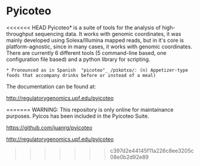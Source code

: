 Pyicoteo 
========

<<<<<<< HEAD
Pyicoteo* is a suite of tools for the analysis of high-throughput sequencing data. It works with genomic coordinates, it was mainly developed using Solexa/Illumina mapped reads, but in it's core is platform-agnostic, since in many cases, it works with genomic coordinates. There are currently 6 different tools (5 command-line based, one configuration file based) and a python library for scripting.

`* Pronounced as in Spanish  "picoteo"_ /pɪkɒtɛɒ/: (n) Appetizer-type foods that accompany drinks before or instead of a meal)`

The documentation can be found at:

http://regulatorygenomics.upf.edu/pyicoteo




=======
WARNING: This repository is only online for maintainance purposes. Pyicos has been included in the Pyicoteo Suite. 

https://github.com/juanrg/pyicoteo

http://regulatorygenomics.upf.edu/pyicoteo
>>>>>>> c397d2e44145f11a226c8ee3205c08e0b2d92e89
